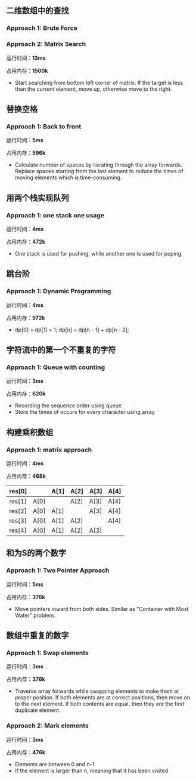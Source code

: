 ## 二维数组中的查找
### Approach 1: Brute Force

### Approach 2: Matrix Search
运行时间：**13ms**

占用内存：**1500k**

+ Start searching from bottom left corner of matrix. If the target is less than the current element, move up, otherwise move to the right.

## 替换空格
### Approach 1: Back to front
运行时间：**5ms**

占用内存：**596k**

+ Calculate number of spaces by iterating through the array forwards. Replace spaces starting from the last element to reduce the times of moving elements which is time-consuming.

## 用两个栈实现队列
### Approach 1: one stack one usage
运行时间：**4ms**

占用内存：**472k**

+ One stack is used for pushing, while another one is used for poping

## 跳台阶
### Approach 1: Dynamic Programming
运行时间：**4ms**

占用内存：**972k**

+ dp[0] = dp[1] = 1; dp[n] = dp[n - 1] + dp[n - 2];


## 字符流中的第一个不重复的字符
### Approach 1: Queue with counting
运行时间：**3ms**

占用内存：**620k**

+ Recording the sequence order using queue
+ Store the times of occurs for every character using array


## 构建乘积数组
### Approach 1: matrix approach
运行时间：**4ms**

占用内存：**468k**

| res[0] |      | A[1] | A[2] | A[3] | A[4] |
| ------ | ---- | ---- | ---- | ---- | ---- |
| res[1] | A[0] |      | A[2] | A[3] | A[4] |
| res[2] | A[0] | A[1] |      | A[3] | A[4] |
| res[3] | A[0] | A[1] | A[2] |      | A[4] |
| res[4] | A[0] | A[1] | A[2] | A[3] |      |


## 和为S的两个数字
### Approach 1: Two Pointer Approach
运行时间：**5ms**

占用内存：**376k**

+ Move pointers inward from both sides. Similar as "Container with Most Water" problem.


## 数组中重复的数字
### Approach 1: Swap elements
运行时间：**3ms**

占用内存：**376k**

+ Traverse array forwards while swapping elements to make them at proper position. If both elements are at correct positions, then move on to the next element. If both contents are equal, then they are the first duplicate element.

### Approach 2: Mark elements
运行时间：**3ms**

占用内存：**476k**

+ Elements are between 0 and n-1
+ If the element is larger than n, meaning that it has been visited

